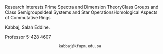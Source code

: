 Research Interests:Prime Spectra and Dimension TheoryClass Groups and Class SemigroupsIdeal Systems and Star OperationsHomological Aspects of Commutative Rings

Kabbaj, Salah Eddine.
                
Professor
 5-428
 4607



                            kabbaj@kfupm.edu.sa

